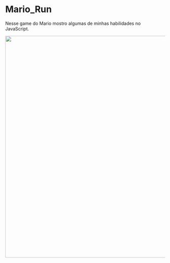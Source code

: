 # Mario_Run
Nesse game do Mario mostro algumas de minhas habilidades no JavaScript.

<div align="center">
  <img src="https://user-images.githubusercontent.com/109709293/192146653-45420a76-7c8c-4617-a14d-a63007e2e83a.gif" width="700px">
</div>
